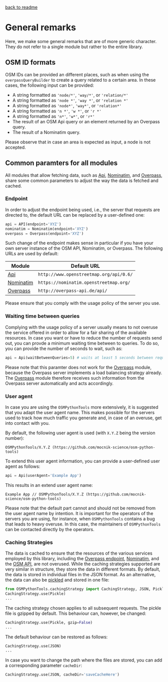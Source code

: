 [back to readme](../../../)

# General remarks

Here, we make some general remarks that are of more generic character. They do not refer to a single module but rather to the entire library.

## OSM ID formats

OSM IDs can be provided an different places, such as when using the `overpassQueryBuilder` to create a query related to a certain area.  In these cases, the following input can be provided:
* A string formatted as `'node/*'`, `'way/*'`, or `'relation/*'`
* A string formatted as `'node *'`, `'way *'`, or `'relation *'`
* A string formatted as `'node*'`, `'way*'`, or `'relation*'`
* A string formatted as `'n *'`, `'w *'`, or `'r *'`
* A string formatted as `'n*'`, `'w*'`, or `'r*'`
* The result of an OSM Api query or an element returned by an Overpass query.
* The result of a Nominatim query.

Please observe that in case an area is expected as input, a node is not accepted.

## Common paramters for all modules

All modules that allow fetching data, such as [Api](api.md), [Nominatim](nominatim.md), and [Overpass](overpass.md), share some common parameters to adjust the way the data is fetched and cached.

### Endpoint

In order to adjust the endpoint being used, i.e., the server that requests are directed to, the default URL can be replaced by a user-defined one:
```python
api = API(endpoint='XYZ')
nominatim = Nominatim(endpoint='XYZ')
overpass = Overpass(endpoint='XYZ')
```
Such change of the endpoint makes sense in particular if you have your own server instance of the OSM API, Nominatim, or Overpass. The following URLs are used by default:

| Module | Default URL |
| ------ | ----------- |
| [Api](api.md) | `http://www.openstreetmap.org/api/0.6/` |
| [Nominatim](nominatim.md) | `https://nominatim.openstreetmap.org/` |
| [Overpass](overpass.md) | `http://overpass-api.de/api/` |

Please ensure that you comply with the usage policy of the server you use.

### Waiting time between queries

Complying with the usage policy of a server usually means to not overuse the service offered in order to allow for a fair sharing of the available resources. In case you want or have to reduce the number of requests send out, you can provde a minimum waiting time between to queries. To do so, you can provide the number of seconds to wait, such as:
```python
api = Api(waitBetweenQueries=5) # waits at least 5 seconds between requests
```
Please note that this paramter does not work for the [Overpass](overpass.md) module, because the Overpass server implements a load balancing strategy already. The [Overpass](overpass.md) module therefore receives such information from the Overpass server automatically and acts accordingly.

### User agent

In case you are using the `OSMPythonTools` more extensively, it is suggested that you adapt the user agent name. This makes possible for the servers used to track how much traffic you generate and, in case of an overuse, get into contact with you.

By default, the following user agent is used (with `X.Y.Z` being the version number):
```
OSMPythonTools/X.Y.Z (https://github.com/mocnik-science/osm-python-tools)
```
To extend this user agent information, you can provide a user-defined user agent as follows:
```python
api = Api(userAgent='Example App')
```
This results in an extend user agent name:
```
Example App // OSMPythonTools/X.Y.Z (https://github.com/mocnik-science/osm-python-tools)
```
Please note that the default part cannot and should not be removed from the user agent name by intention. It is important for the operators of the servers you are using, for instance, when `OSMPythonTools` contains a bug that leads to heavy overuse. In this case, the maintainers of `OSMPythonTools` can be contacted directly by the operators.

### Caching Strategies

The data is cached to ensure that the resources of the various services employed by this library, including the [Overpass endpoint](https://wiki.openstreetmap.org/wiki/Overpass_API), [Nominatim](http://nominatim.openstreetmap.org), and the [OSM API](https://wiki.openstreetmap.org/wiki/API), are not overused.  While the caching strategies supported are very similar in structure, they store the data in different formats.  By default, the data is stored in individual files in the JSON format.  As an alternative, the data can also be [pickled](https://docs.python.org/3/library/pickle.html) and stored in one file:
```python
from OSMPythonTools.cachingStrategy import CachingStrategy, JSON, Pickle
CachingStrategy.use(Pickle)
...
```
The caching strategy chosen applies to all subsequent requests.  The pickle file is gzipped by default.  This behaviour can, however, be changed:
```python
CachingStrategy.use(Pickle, gzip=False)
...
```
The default behaviour can be restored as follows:
```python
CachingStrategy.use(JSON)
...
```
In case you want to change the path where the files are stored, you can add a corresponding parameter `cacheDir`:
```python
CachingStrategy.use(JSON, cacheDir='saveCacheHere')
```
